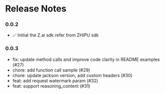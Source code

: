 # Release Notes

### 0.0.2
- ✅ Initial the Z.ai sdk refer from ZHIPU sdk 

### 0.0.3
- fix: update method calls and improve code clarity in README examples (#27)
- chore: add function call sample (#29)
- chore: update jackson version, add custom headers (#30)
- feat: add request watermark param (#32)
- feat: support reasoning_content (#31)